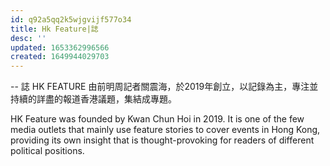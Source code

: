 ```yaml
---
id: q92a5qq2k5wjgvijf577o34
title: Hk Feature|誌
desc: ''
updated: 1653362996566
created: 1649944029703
---
```

--
誌 HK FEATURE 由前明周記者關震海，於2019年創立，以記錄為主，專注並持續的詳盡的報道香港議題，集結成專題。

HK Feature was founded by Kwan Chun Hoi in 2019. It is one of the few media outlets that mainly use feature stories to cover events in Hong Kong, providing its own insight that is thought-provoking for readers of different political positions.